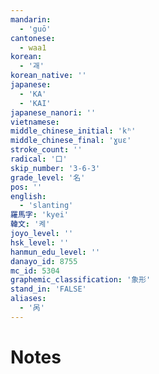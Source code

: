 ```yaml
---
mandarin:
  - 'guō'
cantonese:
  - waa1
korean:
  - '괘'
korean_native: ''
japanese:
  - 'KA'
  - 'KAI'
japanese_nanori: ''
vietnamese:
middle_chinese_initial: 'kʰ'
middle_chinese_final: 'ɣuɛ'
stroke_count: ''
radical: '口'
skip_number: '3-6-3'
grade_level: '名'
pos: ''
english:
  - 'slanting'
羅馬字: 'kyei'
韓文: '켸'
joyo_level: ''
hsk_level: ''
hanmun_edu_level: ''
danayo_id: 8755
mc_id: 5304
graphemic_classification: '象形'
stand_in: 'FALSE'
aliases:
  - '呙'
---
```


# Notes
